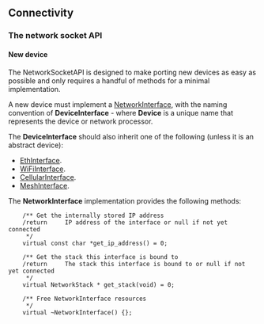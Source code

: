 <h2 id="contributing-connectivity">Connectivity</h2>

### The network socket API

#### New device

The NetworkSocketAPI is designed to make porting new devices as easy as possible and only requires a handful of methods for a minimal implementation.

A new device must implement a [NetworkInterface](https://os-doc-builder.test.mbed.com/docs/v5.9/mbed-os-api-doxy/class_network_interface.html), with the naming convention of **DeviceInterface** - where **Device** is a unique name that represents the device or network processor.

The **DeviceInterface** should also inherit one of the following (unless it is an abstract device):

- [EthInterface](https://os-doc-builder.test.mbed.com/docs/v5.9/mbed-os-api-doxy/class_eth_interface.html).
- [WiFiInterface](https://os-doc-builder.test.mbed.com/docs/v5.9/mbed-os-api-doxy/class_wi_fi_interface.html).
- [CellularInterface](https://os-doc-builder.test.mbed.com/docs/v5.9/mbed-os-api-doxy/class_cellular_interface.html).
- [MeshInterface](https://os-doc-builder.test.mbed.com/docs/v5.9/mbed-os-api-doxy/class_mesh_interface.html).

The **NetworkInterface** implementation provides the following methods:

```
    /** Get the internally stored IP address
    /return     IP address of the interface or null if not yet connected
     */
    virtual const char *get_ip_address() = 0;

    /** Get the stack this interface is bound to
    /return     The stack this interface is bound to or null if not yet connected
     */
    virtual NetworkStack * get_stack(void) = 0;

    /** Free NetworkInterface resources
     */
    virtual ~NetworkInterface() {};
```
